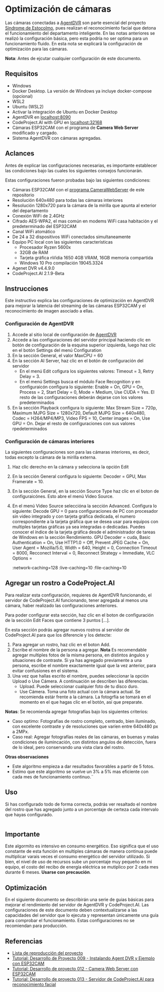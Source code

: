 # Optimización de cámaras

Las cámaras conectadas a [AgentDVR](https://www.ispyconnect.com/) son parte esencial del proyecto [Síndrome de Estocolmo](https://estocolmosindrome.com/), pues realizan el reconocimiento facial que detona el funcionamiento del departamento inteligente. En las notas anteriores se realizó la configuración básica, pero esta podría no ser optima para un funcionamiento fluido. En esta nota se explicará la configuración de optimización para las cámaras.

**Nota**: Antes de ejcutar cualquier configuración de este documento.

## Requisitos

- Windows
- Docker Desktop. La versión de Windows ya incluye docker-compose (opcional)
- WSL2
- Ubuntu (WSL2)
- Activar la integración de Ubuntu en Docker Desktop
- AgentDVR en [localhost:8090](http://localhost:8090/)
- CodeProject.AI with GPU en [localhost:32168](http://localhost:32168/)
- Cámaras ESP32CAM con el programa de **Camera Web Server** modificado y cargado.
- Sistema AgentDVR con cámaras agregadas.

## Aclances

Antes de explicar las configuraciones necesarias, es importante establecer las condiciones bajo las cuales los siguientes consejos funcionarán.

Estas configuraciones fueron probadas bajo las siguientes condiciones:

- Cámaras ESP32CAM con el [programa CameraWebServer](https://github.com/hugoescalpelo/estocolmosindrome/tree/main/ESP32CAM/ESP32CAM-videoserver-static-ip-autorestart-2023) de este repositorio
- Resolución 640x480 para todas las cámaras interiores
- Resolución 1280x720 para la cámara de la mirilla que apunta al exterior del departamento
- Conexión WiFi de 2.4GHz
- Cifrado AES-WPA2, el mas común en modems WiFi casa habitación y el predeterminado del ESP32CAM
- Canal WiFi atomático
- De 24 a 32 dispositivos WiFi conectados simultaneamente
- Equipo PC local con las siguientes características
    - Procesador Ryzen 5600x
    - 32GB de RAM
    - Tarjeta gráfica nVidia 1650 4GB VRAM, 16GB memoria compartida
    - Windows 10 Pro compilación 19045.3324
- Agenet DVR v4.4.9.0
- CodeProject.AI 2.1.9-Beta
    
## Instrucciones

Este instructivo explica las configuraciones de optimización en AgentDVR para mejorar la latencia del streaming de las cámaras ESP32CAM y el reconocimiento de imagen asociado a ellas.

### Configuración de AgentDVR

1. Accede al sitio local de configuración de [AgentDVR](http://localhost:8090/)
2. Accede a las configuraciones del servidor principal haciendo clic en botón de configuración de la esquina superior izquierda, luego haz clic en el botón Settings del menú Configuration
3. En la sección General, el valor MaxCPU = 60
4. En la sección AI Server, haz clic en el botón de configuración del servidor
    - En el menú Edit cofigura los siguientes valores: Timeout = 3, Retry Delay = 3.
    - En el menú Settings busca el módulo Face Recognition y en configuraicón configura lo siguiente: Enable = On, GPU = On, Process = 2, Start Delay = 0, Mode = Medium, Use CUDA = Yes. El resto de las configuraciones deberán dejarse con los valores predeterminados
5. En la sección Playback configura lo siguiente: Max Stream Size = 720p, Maximum MJPG Size = 1280x720, Default MJPG Size = 640x480, Codec = H264/MP4/MP3, Video FPS = 10, Center images = On, Use GPU = On. Dejar el resto de configuraciones con sus valores rpedeterminados

### Configuración de cámaras interiores

La siguientes configuraciones son para las cámaras interiores, es decir, todas excepto la cámara de la mirilla externa.

1. Haz clic derecho en la cámara y selecciona la opción Edit
2. En la sección General configura lo siguiente: Decoder = GPU, Max Framerate = 10.
3. En la sección General, en la sección Source Type haz clic en el boton de configuraicónes. Esto abre el menú Video Source.
4. En el menú Video Source seleccióna la sección Advanced. Configura lo siguiente: Decode GPU = 0 para configuraciones de PC con procesador sin video integrado y con tarjeta gráfica dedicada, el numero correspondiente a la tarjeta gráfica que se desea usar para equipos con multiples tarjetas gráficas ya sea integradas o dedicadas. Puedes conocer el índice de la tarjeta gráfica desde el administrador de tareas de Windows en la sección Rendimiento. GPU Decoder = cuda, Basic Authentication = On, Use HTTP1.0 = Off, Prevent JPEG Cache = On, User Agent = Mozilla/5.0, Width = 640, Height = 0, Connection Timeout = 8000, Recconect Interval = 0, Reconnect Strategy = Immediate, VLC Options = 
    
    :network-caching=128
    :live-caching=10
    :file-caching=10

## Agregar un rostro a CodeProject.AI

Para realizar esta configuración, requieres de AgentDVR funcionando, el servidor de CodeProject.AI funcionando, tener agregada al menos una cámara, haber realizado las configuraciones anteriores.

Para poder configurar esta sección, haz clic en el boton de configuración de la sección Edit Faces que contiene 3 puntos [...].

En esta sección podrás agregar nuevos rostros al servidor de CodeProject.AI para que los diferencíe y los detecte:

1. Para agregar un rostro, haz clic en el boton Add.
2. Escribe el nombre de la persona a agregar. **Nota** Es recomendable agregar multiples fotos de la misma persona, en distintos ángulos y situaciones de contraste. Si ya has agregado previamente a una persona, escribe el nombre exactamente igual que la vez anterior, para evitar confusiones en el sistema. 
3. Una vez que hallas escrito el nombre, puedes seleccionar la opción Upload o Use Cámera. A continuación se describen las diferencias.
    - Upload. Puede seleccionar cualquier foto de tu disco duro.
    - Use Cámera. Toma una foto actual con la cámara actual. Se recomienda estár frente a la cámara. La fotogrfía se tomará en el momento en el que hagas clic en el botón, así que preparate.

**Notas**: Se recomienda agregar fotografías bajo los siguientes criterios:

- Caso optimo: Fotografias de rostro completo, centrado, bien iluminado, con excelente contraste y de resoluciones que varíen entre 640x480 px a 2MPx.
- Caso real: Agregar fotografías reales de las cámaras, en buenas y malas condiciones de ilumincación, con distintos angulos de detección, fuera de lo ideal, pero conservando una vista clara del rostro.

**Otras observaciones**
- Este algoritmo empieza a dar resultados favorables a partir de 5 fotos.
- Estimo que este algoritmo se vuelve un 3% a 5% mas eficiente con cada mes de funcionamiento continuo.¨

## Uso

Si has configurado todo de forma correcta, podrás ver resaltado el nombre del rostro que has agregado junto a un porcentaje de certeza cada intervalo que hayas configurado.

![]()

## Importante

Este algormito es intensivo en consumo energético. Eso significa que el uso constante de esta función en multiples cámaras de manera continua puede multiplicar varais veces el consumo energético del servidor utilizado. Si bien, el nivel de uso de recursos sube un porcentaje muy pequeño en mi equipo, el costo del recibo de energía eléctrica se mutiplico por 2 cada mes durante 6 meses. **Usarse con precaución**.

## Optimización

En el siguiente documento se describirán una serie de guias básicas para mejorar el rendimiento del servidor de AgentDVR y CodeProject.AI. Las configuraciones de este documento deben contextualizarse a las capacidades del servidor que lo ejecuta y representan únicamente una guía para comprobar el funcionamiento. Estas configuraciones no se recomiendan para producción.

## Referencias

- [Lista de reproducción del proyecto](https://www.youtube.com/watch?v=_F277YnKmog&list=PLm5nY_UPV5A7sAQCkPrWafyoOXLW3rvgx&pp=iAQB)
- [Tutorial: Desarrollo de Proyecto 009 - Instalando Agent DVR y Ejemplo con ESP32CAM](https://youtu.be/3nzBiaU9kvc)
- [Tutorial: Desarrollo de proyecto 012 - Camera Web Server con ESP32CAM](https://youtu.be/hWVYICauV34)
- [Tutorial: Desarrollo de proyecto 013 - Servidor de CodeProject.AI para reconocimiento facial](https://youtu.be/_mnCV-Gkf0c)

